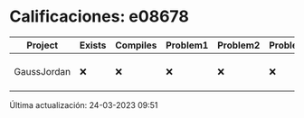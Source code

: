 # Calificaciones: e08678
|Project|Exists|Compiles|Problem1|Problem2|Problem3|Extra|CommitHash|CommitDate|CheckDate|Comments|DueDate|Grade|
|-|-|-|-|-|-|-|-|-|-|-|-|-|
|GaussJordan|❌|❌|❌|❌|❌|❌|NA|NA|24-03-2023 09:51:26|No se encontró el archivo en PracticasCompuI/GaussJordan/GaussJordan.cpp|27-03-2023 21:00:00|5|

Última actualización: 24-03-2023 09:51